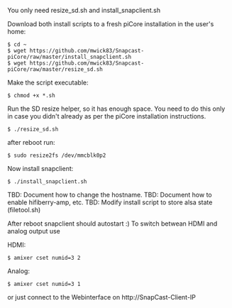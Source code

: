 You only need resize_sd.sh and install_snapclient.sh

Download both install scripts to a fresh piCore installation in the user's home:
```
$ cd ~
$ wget https://github.com/mwick83/Snapcast-piCore/raw/master/install_snapclient.sh
$ wget https://github.com/mwick83/Snapcast-piCore/raw/master/resize_sd.sh
```
Make the script executable:
```
$ chmod +x *.sh
```
Run the SD resize helper, so it has enough space. You need to do this only in case you didn't already as per the piCore installation instructions.
``` 
$ ./resize_sd.sh
``` 
after reboot run:
``` 
$ sudo resize2fs /dev/mmcblk0p2
```
Now install snapclient:
``` 
$ ./install_snapclient.sh
```

TBD: Document how to change the hostname.
TBD: Document how to enable hifiberry-amp, etc.
TBD: Modify install script to store alsa state (filetool.sh)

After reboot snapclient should autostart :)
To switch betwean HDMI and analog output use

HDMI:
```
$ amixer cset numid=3 2
```
Analog:
```
$ amixer cset numid=3 1
```
or just connect to the Webinterface on http://SnapCast-Client-IP
